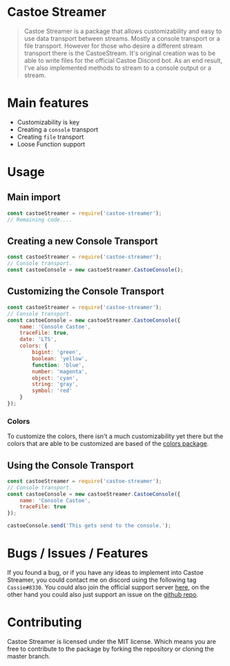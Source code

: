 # Castoe Streamer

> Castoe Streamer is a package that allows customizability and easy to use data transport between streams. Mostly a console transport or a file transport. However for those who desire a different stream transport there is the CastoeStream. It's original creation was to be able to write files for the official Castoe Discord bot. As an end result, I've also implemented methods to stream to a console output or a stream.

# Main features
* Customizability is key
* Creating a `console` transport
* Creating `file` transport
* Loose Function support

# Usage

## Main import
```JavaScript
const castoeStreamer = require('castoe-streamer');
// Remaining code....
```

## Creating a new Console Transport
```JavaScript
const castoeStreamer = require('castoe-streamer');
// Console transport.
const castoeConsole = new castoeStreamer.CastoeConsole();
```

## Customizing the Console Transport
```JavaScript
const castoeStreamer = require('castoe-streamer');
// Console transport.
const castoeConsole = new castoeStreamer.CastoeConsole({
	name: 'Console Castoe',
	traceFile: true,
	date: 'LTS',
	colors: {
		bigint: 'green',
		boolean: 'yellow',
		function: 'blue',
		number: 'magenta',
		object: 'cyan',
		string: 'gray',
		symbol: 'red'
	}
});
```

### Colors
To customize the colors, there isn't a much customizability yet there but the colors that are able to be customized are based of the [colors package](https://www.npmjs.com/package/colors#text-colors).

## Using the Console Transport
```JavaScript
const castoeStreamer = require('castoe-streamer');
// Console transport.
const castoeConsole = new castoeStreamer.CastoeConsole({
	name: 'Console Castoe',
	traceFile: true
});

castoeConsole.send('This gets send to the console.');
```

# Bugs / Issues / Features
If you found a bug, or if you have any ideas to implement into Castoe Streamer, you could contact me on discord using the following tag `Cassie#8330`. You could also join the official support server [here](https://discord.gg/3BjWtjn), on the other hand you could also just support an issue on the [github repo](https://github.com/DevCassie/Castoe-Streamer/issues).

# Contributing
Castoe Streamer is licensed under the MIT license. Which means you are free to contribute to the package by forking the repository or cloning the master branch.